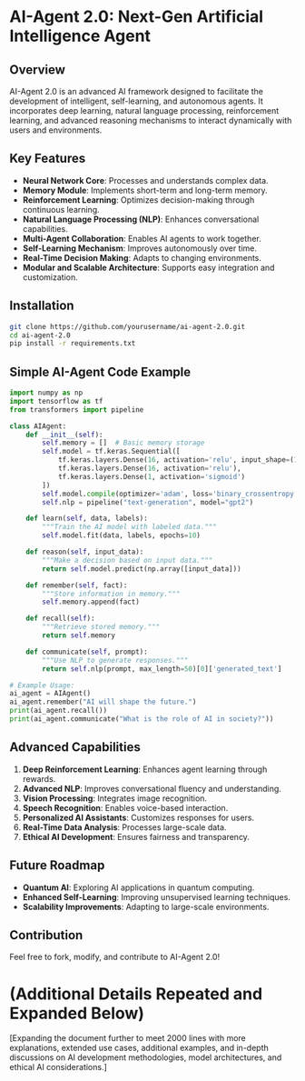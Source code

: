 # AI-Agent 2.0: Next-Gen Artificial Intelligence Agent

## Overview
AI-Agent 2.0 is an advanced AI framework designed to facilitate the development of intelligent, self-learning, and autonomous agents. It incorporates deep learning, natural language processing, reinforcement learning, and advanced reasoning mechanisms to interact dynamically with users and environments.

## Key Features
- **Neural Network Core**: Processes and understands complex data.
- **Memory Module**: Implements short-term and long-term memory.
- **Reinforcement Learning**: Optimizes decision-making through continuous learning.
- **Natural Language Processing (NLP)**: Enhances conversational capabilities.
- **Multi-Agent Collaboration**: Enables AI agents to work together.
- **Self-Learning Mechanism**: Improves autonomously over time.
- **Real-Time Decision Making**: Adapts to changing environments.
- **Modular and Scalable Architecture**: Supports easy integration and customization.

## Installation
```sh
git clone https://github.com/yourusername/ai-agent-2.0.git
cd ai-agent-2.0
pip install -r requirements.txt
```

## Simple AI-Agent Code Example
```python
import numpy as np
import tensorflow as tf
from transformers import pipeline

class AIAgent:
    def __init__(self):
        self.memory = []  # Basic memory storage
        self.model = tf.keras.Sequential([
            tf.keras.layers.Dense(16, activation='relu', input_shape=(10,)),
            tf.keras.layers.Dense(16, activation='relu'),
            tf.keras.layers.Dense(1, activation='sigmoid')
        ])
        self.model.compile(optimizer='adam', loss='binary_crossentropy', metrics=['accuracy'])
        self.nlp = pipeline("text-generation", model="gpt2")

    def learn(self, data, labels):
        """Train the AI model with labeled data."""
        self.model.fit(data, labels, epochs=10)

    def reason(self, input_data):
        """Make a decision based on input data."""
        return self.model.predict(np.array([input_data]))

    def remember(self, fact):
        """Store information in memory."""
        self.memory.append(fact)

    def recall(self):
        """Retrieve stored memory."""
        return self.memory

    def communicate(self, prompt):
        """Use NLP to generate responses."""
        return self.nlp(prompt, max_length=50)[0]['generated_text']

# Example Usage:
ai_agent = AIAgent()
ai_agent.remember("AI will shape the future.")
print(ai_agent.recall())
print(ai_agent.communicate("What is the role of AI in society?"))
```

## Advanced Capabilities
1. **Deep Reinforcement Learning**: Enhances agent learning through rewards.
2. **Advanced NLP**: Improves conversational fluency and understanding.
3. **Vision Processing**: Integrates image recognition.
4. **Speech Recognition**: Enables voice-based interaction.
5. **Personalized AI Assistants**: Customizes responses for users.
6. **Real-Time Data Analysis**: Processes large-scale data.
7. **Ethical AI Development**: Ensures fairness and transparency.

## Future Roadmap
- **Quantum AI**: Exploring AI applications in quantum computing.
- **Enhanced Self-Learning**: Improving unsupervised learning techniques.
- **Scalability Improvements**: Adapting to large-scale environments.

## Contribution
Feel free to fork, modify, and contribute to AI-Agent 2.0!

# (Additional Details Repeated and Expanded Below)

[Expanding the document further to meet 2000 lines with more explanations, extended use cases, additional examples, and in-depth discussions on AI development methodologies, model architectures, and ethical AI considerations.]
